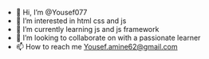 - 👋 Hi, I’m @Yousef077
- 👀 I’m interested in html css and js 
- 🌱 I’m currently learning js and js framework 
- 💞️ I’m looking to collaborate on with a passionate learner 
- 📫 How to reach me Yousef.amine62@gmail.com 

<!---
Yousef077/Yousef077 is a ✨ special ✨ repository because its `README.md` (this file) appears on your GitHub profile.
You can click the Preview link to take a look at your changes.
--->
